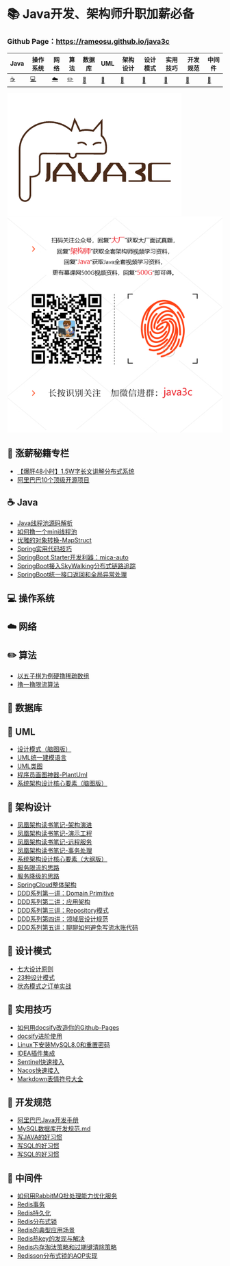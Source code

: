 

# 📚 Java开发、架构师升职加薪必备

### Github Page：https://rameosu.github.io/java3c

| Java        | 操作系统    | 网络        | 算法                | 数据库      | UML         | 架构设计    | 设计模式    | 实用技巧    | 开发规范     | 中间件              |
| ----------- | ----------- | ----------- | ------------------- | ----------- | ----------- | ----------- | ----------- | ----------- | ------------ | ------------------- |
| [☕](#nav-1) | [💻](#nav-1) | [☁️](#nav-3) | [✏️](#nav-4) | [💾](#nav-5) | [📐](#nav-6) | [👑](#nav-7) | [🎯](#nav-8) | [🔧](#nav-9) | [📘](#nav-10) | [🚀](#nav-10) |

![logo](docs/assets/rameo/logo.png) ![qrcode](docs/assets/rameo/dynamic-code.png)

## 💸 涨薪秘籍专栏
- [【爆肝48小时】1.5W字长文讲解分布式系统](https://rameosu.github.io/java3c/#/SalaryIncrease/1.5W%E5%AD%97%E9%95%BF%E6%96%87%E8%AE%B2%E8%A7%A3%E5%88%86%E5%B8%83%E5%BC%8F%E7%B3%BB%E7%BB%9F)
- [阿里巴巴10个顶级开源项目](https://rameosu.github.io/java3c/#/SalaryIncrease/阿里巴巴10个顶级开源项目.md)


<span id="nav-1"></span>

## ☕ Java
- [Java线程池源码解析](https://rameosu.github.io/java3c/#/Java/Java线程池源码解析.md)
- [如何撸一个mini线程池](https://rameosu.github.io/java3c/#/Java/如何撸一个mini线程池.md)
- [优雅的对象转换-MapStruct](https://rameosu.github.io/java3c/#/Java/优雅的对象转换-MapStruct.md)
- [Spring实用代码技巧](https://rameosu.github.io/java3c/#/Java/Spring/Spring实用代码技巧.md)
- [SpringBoot Starter开发利器：mica-auto](https://rameosu.github.io/java3c/#/Java/SpringBoot/mica-auto.md)
- [SpringBoot接入SkyWalking分布式链路追踪](https://rameosu.github.io/java3c/#/Java/SpringBoot/SpringBoot接入SkyWalking分布式链路追踪.md)
- [SpringBoot统一接口返回和全局异常处理](https://rameosu.github.io/java3c/#/Java/SpringBoot/SpringBoot统一接口返回和全局异常处理.md)

<span id="nav-2"></span>

## 💻 操作系统
<span id="nav-3"></span>

## ☁️ 网络
<span id="nav-4"></span>

## ✏️ 算法

- [以五子棋为例硬撸稀疏数组](https://rameosu.github.io/java3c/#/Algorithm/以五子棋为例硬撸稀疏数组.md)
- [撸一撸限流算法](https://rameosu.github.io/java3c/#/Algorithm/撸一撸限流算法.md)

<span id="nav-5"></span>

## 💾 数据库
<span id="nav-6"></span>
## 📐 UML
- [设计模式（脑图版）](https://rameosu.github.io/java3c/#/UML/设计模式（脑图版）.md)
- [UML统一建模语言](https://rameosu.github.io/java3c/#/UML/UML统一建模语言.md)
- [UML类图](https://rameosu.github.io/java3c/#/UML/UML类图.md)
- [程序员画图神器-PlantUml](https://rameosu.github.io/java3c/#/UML/程序员画图神器-PlantUml.md)
- [系统架构设计核心要素（脑图版）](https://rameosu.github.io/java3c/#/UML/系统架构设计核心要素（脑图版）.md)

<span id="nav-7"></span>

## 👑 架构设计
- [凤凰架构读书笔记-架构演进](https://rameosu.github.io/java3c/#/Architecture/凤凰架构读书笔记-架构演进.md)
- [凤凰架构读书笔记-演示工程](https://rameosu.github.io/java3c/#/Architecture/凤凰架构读书笔记-演示工程.md)
- [凤凰架构读书笔记-远程服务](https://rameosu.github.io/java3c/#/Architecture/凤凰架构读书笔记-远程服务.md)
- [凤凰架构读书笔记-事务处理](https://rameosu.github.io/java3c/#/Architecture/凤凰架构读书笔记-事务处理.md)
- [系统架构设计核心要素（大纲版）](https://rameosu.github.io/java3c/#/Architecture/系统架构设计核心要素（大纲版）.md)
- [服务限流的思路](https://rameosu.github.io/java3c/#/Architecture/服务限流的思路.md)
- [服务降级的思路](https://rameosu.github.io/java3c/#/Architecture/服务降级的思路.md)
- [SpringCloud整体架构](https://rameosu.github.io/java3c/#/Architecture/SpringCloud/SpringCloud整体架构.md)
- [DDD系列第一讲：Domain Primitive](https://rameosu.github.io/java3c/#/Architecture/DDD/DDD系列第一讲：Domain-Primitive.md)
- [DDD系列第二讲：应用架构](https://rameosu.github.io/java3c/#/Architecture/DDD/DDD系列第二讲：应用架构.md)
- [DDD系列第三讲：Repository模式](https://rameosu.github.io/java3c/#/Architecture/DDD/DDD系列第三讲：Repository模式.md)
- [DDD系列第四讲：领域层设计规范](https://rameosu.github.io/java3c/#/Architecture/DDD/DDD系列第四讲：领域层设计规范.md)
- [DDD系列第五讲：聊聊如何避免写流水账代码](https://rameosu.github.io/java3c/#/Architecture/DDD/DDD系列第五讲：聊聊如何避免写流水账代码.md)

<span id="nav-8"></span>

## 🎯 设计模式

- [七大设计原则](https://rameosu.github.io/java3c/#/DesignPattern/七大设计原则.md)
- [23种设计模式](https://rameosu.github.io/java3c/#/DesignPattern/23种设计模式.md)
- [状态模式之订单实战](https://rameosu.github.io/java3c/#/DesignPattern/状态模式之订单实战.md)

<span id="nav-9"></span>

## 🔧 实用技巧
- [如何用docsify改造你的Github-Pages](https://rameosu.github.io/java3c/#/Skill/如何用docsify改造你的Github-Pages.md)
- [docsify进阶使用](https://rameosu.github.io/java3c/#/Skill/docsify进阶使用.md)
- [Linux下安装MySQL8.0和重置密码](https://rameosu.github.io/java3c/#/Skill/Linux下安装MySQL8.0和重置密码.md)
- [IDEA插件集成](https://rameosu.github.io/java3c/#/Skill/IDEA插件集成.md)
- [Sentinel快速接入](https://rameosu.github.io/java3c/#/Skill/Sentinel快速接入.md)
- [Nacos快速接入](https://rameosu.github.io/java3c/#/Skill/Nacos快速接入.md)
- [Markdown表情符号大全](https://rameosu.github.io/java3c/#/Skill/Markdown表情符号大全.md)

<span id="nav-10"></span>

## 📘 开发规范
- [阿里巴巴Java开发手册](https://rameosu.github.io/java3c/#/Specification/阿里巴巴Java开发手册.md)
- [MySQL数据库开发规范.md](https://rameosu.github.io/java3c/#/Specification/MySQL数据库开发规范.md)
- [写JAVA的好习惯](https://rameosu.github.io/java3c/#/Specification/写JAVA的好习惯.md)
- [写SQL的好习惯](https://rameosu.github.io/java3c/#/Specification/写SQL的好习惯.md)
- [写SQL的好习惯](https://rameosu.github.io/java3c/#/Specification/写SQL的好习惯.md)

<span id="nav-11"></span>

## 🚀 中间件
- [如何用RabbitMQ批处理能力优化服务](https://rameosu.github.io/java3c/#/Middleware/MQ/如何用RabbitMQ批处理能力优化服务.md)
- [Redis事务](https://rameosu.github.io/java3c/#/Middleware/Redis/Redis事务.md)
- [Redis持久化](https://rameosu.github.io/java3c/#/Middleware/Redis/Redis持久化.md)
- [Redis分布式锁](https://rameosu.github.io/java3c/#/Middleware/Redis/Redis分布式锁.md)
- [Redis的典型应用场景](https://rameosu.github.io/java3c/#/Middleware/Redis/Redis的应用场景.md)
- [Redis热key的发现与解决](https://rameosu.github.io/java3c/#/Middleware/Redis/Redis热key的发现与解决.md)
- [Redis内存淘汰策略和过期键清除策略](https://rameosu.github.io/java3c/#/Middleware/Redis/Redis内存淘汰策略和过期键清除策略.md)
- [Redisson分布式锁的AOP实现](https://rameosu.github.io/java3c/#/Middleware/Redis/Redisson分布式锁的AOP实现.md)

